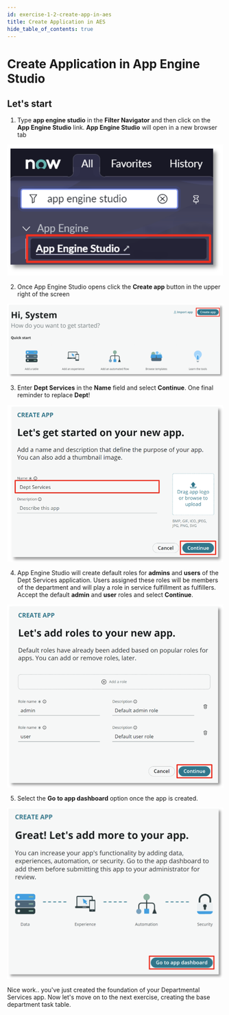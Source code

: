 ```yaml
---
id: exercise-1-2-create-app-in-aes
title: Create Application in AES
hide_table_of_contents: true
---
```


# Create Application in App Engine Studio

## Let's start

1. Type **app engine studio** in the **Filter Navigator** and then click on the **App Engine Studio** link. **App Engine Studio** will open in a new browser tab

![AES Setup Image 1](images/aes_1.png)

2. Once App Engine Studio opens click the **Create app** button in the upper right of the screen

![AES Setup Image 2](images/aes_2.png)

3. Enter **Dept Services** in the **Name** field and select **Continue**. One final reminder to replace **Dept**!

![AES Setup Image 3](images/aes_3.png)

4. App Engine Studio will create default roles for **admins** and **users** of the Dept Services application. Users assigned these roles will be members of the department and will play a role in service fulfillment as fulfillers. Accept the default **admin** and **user** roles and select **Continue**.

![AES Setup Image 4](images/aes_4.png)

5. Select the **Go to app dashboard** option once the app is created.

![AES Setup Image 5](images/aes_5.png)

Nice work.. you've just created the foundation of your Departmental Services app. Now let's move on to the next exercise, creating the base department task table.


